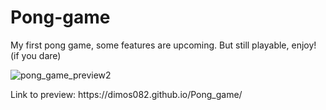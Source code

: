 # Pong-game

My first pong game, some features are upcoming.
But still playable, enjoy! (if you dare)

![pong_game_preview2](https://user-images.githubusercontent.com/32190460/56818494-66084080-6850-11e9-883b-ebace9aac3d7.jpg)

<p>Link to preview: https://dimos082.github.io/Pong_game/</p>
